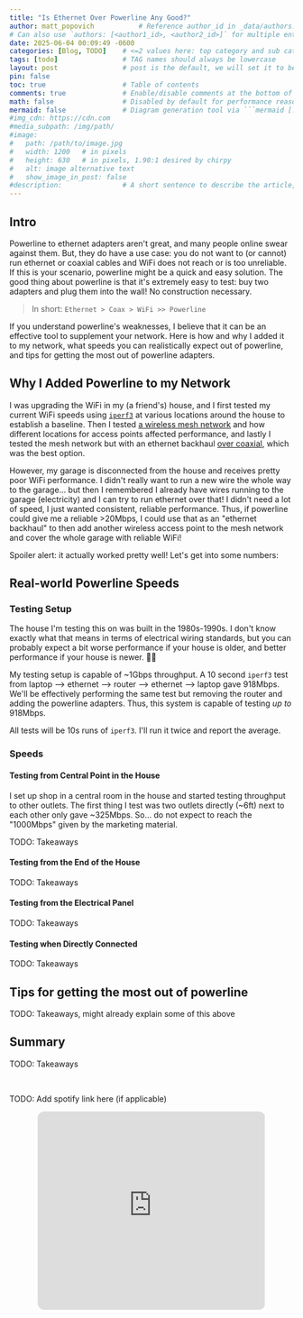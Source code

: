 ```yaml
---
title: "Is Ethernet Over Powerline Any Good?"
author: matt_popovich           # Reference author_id in _data/authors.yml
# Can also use `authors: [<author1_id>, <author2_id>]` for multiple entries
date: 2025-06-04 00:09:49 -0600
categories: [Blog, TODO]    # <=2 values here: top category and sub category
tags: [todo]                # TAG names should always be lowercase
layout: post                # post is the default, we will set it to be explicit
pin: false
toc: true                   # Table of contents
comments: true              # Enable/disable comments at the bottom of the post
math: false                 # Disabled by default for performance reasons
mermaid: false              # Diagram generation tool via ```mermaid [...]```
#img_cdn: https://cdn.com
#media_subpath: /img/path/
#image:
#   path: /path/to/image.jpg
#   width: 1200   # in pixels
#   height: 630   # in pixels, 1.90:1 desired by chirpy
#   alt: image alternative text
#   show_image_in_post: false
#description:               # A short sentence to describe the article, used when sharing links on social media and on homepage
---
```


<!--
Subtitle: Ethernet through your walls?

https://capitalizemytitle.com/youtube-title-checker/
Is Ethernet Over Powerline Any Good? = 57 + 60 + 80 = 197
are Powerline to ethernet adapters any good? = 54 + 60 + 80 = 194
what to know about ethernet over Powerline = 57 + 69 + 50 = 176
what you need to know about Powerline to ethernet adapters = 64 + 59 + 50 = 173
let's talk about Powerline to ethernet adapters = 46 + 64 + 50 = 160
let's talk about ethernet over Powerline = 47 + 65 + 50 = 162
what to expect with ethernet over Powerline = 56 + 64 + 50 = 170
-->

## Intro
Powerline to ethernet adapters aren't great, and many people online swear against them. But, they do have a use case: you do not want to (or cannot) run ethernet or coaxial cables and WiFi does not reach or is too unreliable. If this is your scenario, powerline might be a quick and easy solution. The good thing about powerline is that it's extremely easy to test: buy two adapters and plug them into the wall! No construction necessary.

>In short: `Ethernet > Coax > WiFi >> Powerline `

If you understand powerline's weaknesses, I believe that it can be an effective tool to supplement your network. Here is how and why I added it to my network, what speeds you can realistically expect out of powerline, and tips for getting the most out of powerline adapters.

## Why I Added Powerline to my Network
I was upgrading the WiFi in my (a friend's) house, and I first tested my current WiFi speeds using [`iperf3`](https://iperf.fr) at various locations around the house to establish a baseline. Then I tested [a wireless mesh network](https://amzn.to/452BPsZ) and how different locations for access points affected performance, and lastly I tested the mesh network but with an ethernet backhaul [over coaxial](https://amzn.to/4kRYNYA), which was the best option.
<!-- TODO: Add link to iperf3 post -->
<!-- TODO: Add link to wireless mesh network post -->

However, my garage is disconnected from the house and receives pretty poor WiFi performance. I didn't really want to run a new wire the whole way to the garage... but then I remembered I already have wires running to the garage (electricity) and I can try to run ethernet over that! I didn't need a lot of speed, I just wanted consistent, reliable performance. Thus, if powerline could give me a reliable >20Mbps, I could use that as an "ethernet backhaul" to then add another wireless access point to the mesh network and cover the whole garage with reliable WiFi!

Spoiler alert: it actually worked pretty well! Let's get into some numbers:

## Real-world Powerline Speeds

### Testing Setup
The house I'm testing this on was built in the 1980s-1990s. I don't know exactly what that means in terms of electrical wiring standards, but you can probably expect a bit worse performance if your house is older, and better performance if your house is newer. 🤷‍♂️

<!-- TODO: Add image here of before and after -->

My testing setup is capable of ~1Gbps throughput. A 10 second `iperf3` test from laptop --> ethernet --> router --> ethernet --> laptop gave 918Mbps. We'll be effectively performing the same test but removing the router and adding the powerline adapters. Thus, this system is capable of testing *up to* 918Mbps.

All tests will be 10s runs of `iperf3`. I'll run it twice and report the average.

### Speeds

#### Testing from Central Point in the House
I set up shop in a central room in the house and started testing throughput to other outlets. The first thing I test was two outlets directly (~6ft) next to each other only gave ~325Mbps. So... do not expect to reach the "1000Mbps" given by the marketing material.

<!-- Image of testing throughout the house from the playroom -->

TODO: Takeaways

#### Testing from the End of the House

<!-- Image of testing throughout the house from the playroom -->

TODO: Takeaways

#### Testing from the Electrical Panel

<!-- Image of testing throughout the house from the playroom -->

TODO: Takeaways

#### Testing when Directly Connected

TODO: Takeaways

## Tips for getting the most out of powerline

TODO: Takeaways, might already explain some of this above

## Summary

TODO: Takeaways


&nbsp;

TODO: Add spotify link here (if applicable)
<div style="text-align:center">
<iframe
style="border-radius:12px"
src="https://open.spotify.com/embed/track/5fEThMYHHyoohPxqsCvz1l?utm_source=generator"
width="80%" height="352" frameBorder="0"
allowfullscreen=""
allow="autoplay; clipboard-write; encrypted-media; fullscreen; picture-in-picture"
loading="lazy">
</iframe>
</div>
